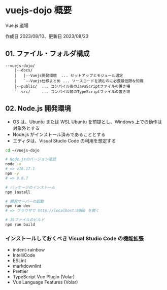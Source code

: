 # vuejs-dojo 概要

Vue.js 道場

作成日 2023/08/10、更新日 2023/08/23

## 01. ファイル・フォルダ構成

```text
--vuejs-dojo/
    |--docs/
    |   |--Vuejs開発環境  ... セットアップとモジュール選定
    |   `--Vuejs仕様まとめ ... ソースコードを読むのに必要最低限な知識
    |--public/  ... コンパイル後のJavaScriptファイルの置き場
    `--src/     ... コンパイル前のTypeScriptファイルの置き場
```

## 02. Node.js 開発環境

- OS は、Ubuntu または WSL Ubuntu を前提とし、Windows 上での動作は対象外とする
- Node.js がインストール済みであることとする
- エディタは、Visual Studio Code の利用を想定する

```bash
cd ~/vuejs-dojo

# Node.jsのバージョン確認
node -v
# => v18.17.1
npm -v
# => 9.6.7

# パッケージのインストール
npm install

# 開発サーバーの起動
npm run dev
# => ブラウザで http://localhost:8080 を開く

# JSファイルのビルド
npm run build
```

### インストールしておくべき Visual Studio Code の機能拡張

- indent-rainbow
- IntelliCode
- ESLint
- markdownlint
- Prettier
- TypeScript Vue Plugin (Volar)
- Vue Language Features (Volar)

